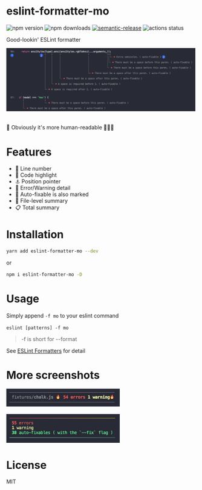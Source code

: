 # eslint-formatter-mo

![npm version](https://img.shields.io/npm/v/eslint-formatter-mo)
![npm downloads](https://img.shields.io/npm/dm/eslint-formatter-mo)
[![semantic-release](https://img.shields.io/badge/%20%20%F0%9F%93%A6%F0%9F%9A%80-semantic--release-e10079.svg)](https://github.com/semantic-release/semantic-release)
![actions status](https://github.com/fengzilong/eslint-formatter-mo/workflows/Release/badge.svg)

Good-lookin' ESLint formatter

<img src="media/screenshot.jpg" alt="screenshot" width="500px">

<br />
<br />

🎊 Obviously it's more human-readable 🎉🎉🎉

# Features

- 🎯 Line number
- 🌈 Code highlight
- ⚓️ Position pointer
- 🦄 Error/Warning detail
- 🍻 Auto-fixable is also marked
- 📄 File-level summary
- 📋 Total summary



# Installation

```bash
yarn add eslint-formatter-mo --dev
```

or

```bash
npm i eslint-formatter-mo -D
```

# Usage

Simply append `-f mo` to your eslint command

`eslint [patterns] -f mo`

> -f is short for --format

See [ESLint Formatters](https://eslint.org/docs/user-guide/formatters/#eslint-formatters) for detail

# More screenshots

<img src="media/file-level-summary.jpg" alt="file-level-summary" width="300px">
<br />
<br />
<img src="media/summary.jpg" alt="summary" width="300px">

# License

MIT
